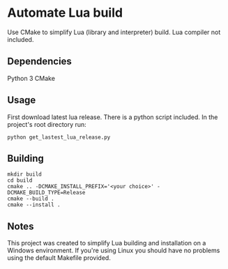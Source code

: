 # Automate Lua build
Use CMake to simplify Lua (library and interpreter) build. Lua compiler not included.

## Dependencies
Python 3
CMake

## Usage
First download latest lua release. There is a python script included. In the project's root directory run:
```shell
python get_lastest_lua_release.py
```
## Building
```shell
mkdir build
cd build
cmake .. -DCMAKE_INSTALL_PREFIX='<your choice>' -DCMAKE_BUILD_TYPE=Release
cmake --build .
cmake --install .
```

## Notes
This project was created to simplify Lua building and installation on a Windows environment. If you're using Linux you should have no problems using the default Makefile provided.